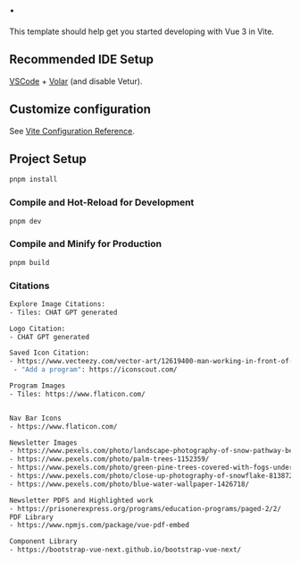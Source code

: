 # .

This template should help get you started developing with Vue 3 in Vite.

## Recommended IDE Setup

[VSCode](https://code.visualstudio.com/) + [Volar](https://marketplace.visualstudio.com/items?itemName=Vue.volar) (and disable Vetur).

## Customize configuration

See [Vite Configuration Reference](https://vitejs.dev/config/).

## Project Setup

```sh
pnpm install
```

### Compile and Hot-Reload for Development

```sh
pnpm dev
```

### Compile and Minify for Production

```sh
pnpm build
```

### Citations

```sh
Explore Image Citations:
- Tiles: CHAT GPT generated

Logo Citation:
- CHAT GPT generated

Saved Icon Citation:
- https://www.vecteezy.com/vector-art/12619400-man-working-in-front-of-laptop-computer-simple-line-drawing-continuous-one-line-drawing-vector-illustration
 - "Add a program": https://iconscout.com/

Program Images
- Tiles: https://www.flaticon.com/


Nav Bar Icons
- https://www.flaticon.com/

Newsletter Images
- https://www.pexels.com/photo/landscape-photography-of-snow-pathway-between-trees-during-winter-688660/
- https://www.pexels.com/photo/palm-trees-1152359/
- https://www.pexels.com/photo/green-pine-trees-covered-with-fogs-under-white-sky-during-daytime-167699/
- https://www.pexels.com/photo/close-up-photography-of-snowflake-813872/
- https://www.pexels.com/photo/blue-water-wallpaper-1426718/

Newsletter PDFS and Highlighted work
- https://prisonerexpress.org/programs/education-programs/paged-2/2/
PDF Library
- https://www.npmjs.com/package/vue-pdf-embed

Component Library
- https://bootstrap-vue-next.github.io/bootstrap-vue-next/

```

